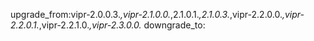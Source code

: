 upgrade_from:vipr-2.0.0.3.*,vipr-2.1.0.0.*,2.1.0.1.*,2.1.0.3.*,vipr-2.2.0.0.*,vipr-2.2.0.1.*,vipr-2.2.1.0.*,vipr-2.3.0.0.*
downgrade_to:
